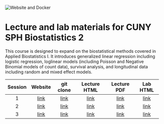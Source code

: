 <!-- badges: start -->
![Website and Docker](https://github.com/waldronbios2/cunybios2/workflows/Website%20and%20Docker/badge.svg)
<!-- badges: end -->

# Lecture and lab materials for CUNY SPH Biostatistics 2

This course is designed to expand on the biostatistical methods
covered in Applied Biostatistics I. It introduces generalized linear
regression including logistic regression, loglinear models (including
Poisson and Negative Binomial models of count data), survival
analysis, and longitudinal data including random and mixed effect
models.

| Session 	| Website 	| git clone 	| Lecture HTML 	| Lecture PDF 	| Lab HTML 	|
|:-:	|:-:	|:-:	|:-:	|:-:	|:-:	|
| 1 	| [link](https://waldronbios2.github.io/session1/) 	|  [link](https://github.com/waldronbios2/session1.git)	| [link](https://waldronbios2.github.io/session1/articles/session_lecture.html) 	| [link](https://waldronbios2.github.io/session1/articles/session_lecture.pdf) 	| [link](https://waldronbios2.github.io/session1/articles/session_lab.html) 	|
| 2 	| [link](https://waldronbios2.github.io/session2/) 	|  [link](https://github.com/waldronbios2/session2.git)	| [link](https://waldronbios2.github.io/session2/articles/session_lecture.html) 	| [link](https://waldronbios2.github.io/session2/articles/session_lecture.pdf) 	| [link](https://waldronbios2.github.io/session2/articles/session_lab.html) 	|
| 3 	| [link](https://waldronbios3.github.io/session3/) 	|  [link](https://github.com/waldronbios3/session3.git)	| [link](https://waldronbios3.github.io/session3/articles/session_lecture.html) 	| [link](https://waldronbios3.github.io/session3/articles/session_lecture.pdf) 	| [link](https://waldronbios3.github.io/session3/articles/session_lab.html) 	|
